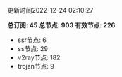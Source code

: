 更新时间2022-12-24 02:10:27

**总订阅: 45**
**总节点: 903**
**有效节点: 226**
- ssr节点: 6
- ss节点: 29
- v2ray节点: 182
- trojan节点: 9
